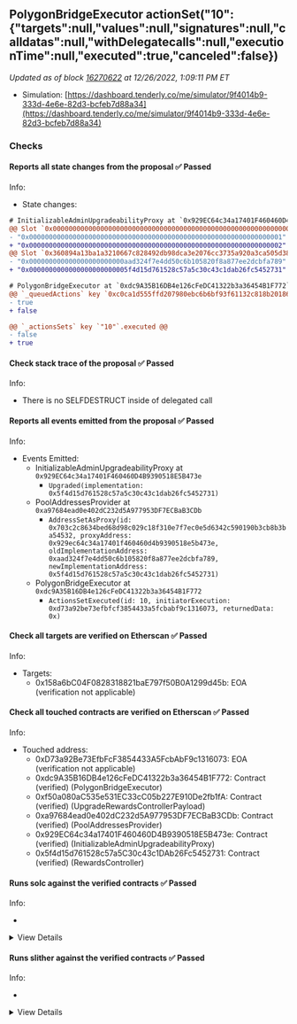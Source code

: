 ## PolygonBridgeExecutor actionSet("10": {"targets":null,"values":null,"signatures":null,"calldatas":null,"withDelegatecalls":null,"executionTime":null,"executed":true,"canceled":false})

_Updated as of block [16270622](https://etherscan.io/block/16270622) at 12/26/2022, 1:09:11 PM ET_

- Simulation: [https://dashboard.tenderly.co/me/simulator/9f4014b9-333d-4e6e-82d3-bcfeb7d88a34](https://dashboard.tenderly.co/me/simulator/9f4014b9-333d-4e6e-82d3-bcfeb7d88a34)

### Checks

#### Reports all state changes from the proposal ✅ Passed

Info:

- State changes:

```diff
# InitializableAdminUpgradeabilityProxy at `0x929EC64c34a17401F460460D4B9390518E5B473e`
@@ Slot `0x0000000000000000000000000000000000000000000000000000000000000005` @@
- "0x0000000000000000000000000000000000000000000000000000000000000001"
+ "0x0000000000000000000000000000000000000000000000000000000000000002"
@@ Slot `0x360894a13ba1a3210667c828492db98dca3e2076cc3735a920a3ca505d382bbc` @@
- "0x000000000000000000000000aad324f7e4dd50c6b105820f8a877ee2dcbfa789"
+ "0x0000000000000000000000005f4d15d761528c57a5c30c43c1dab26fc5452731"
```

```diff
# PolygonBridgeExecutor at `0xdc9A35B16DB4e126cFeDC41322b3a36454B1F772`
@@ `_queuedActions` key `0xc0ca1d555ffd207980ebc6b6bf93f61132c818b20186749cb7e849bf77ddc5ba` @@
- true
+ false

@@ `_actionsSets` key `"10"`.executed @@
- false
+ true

```

#### Check stack trace of the proposal ✅ Passed

Info:

- There is no SELFDESTRUCT inside of delegated call

#### Reports all events emitted from the proposal ✅ Passed

Info:

- Events Emitted:
  - InitializableAdminUpgradeabilityProxy at `0x929EC64c34a17401F460460D4B9390518E5B473e`
    - `Upgraded(implementation: 0x5f4d15d761528c57a5c30c43c1dab26fc5452731)`
  - PoolAddressesProvider at `0xa97684ead0e402dC232d5A977953DF7ECBaB3CDb`
    - `AddressSetAsProxy(id: 0x703c2c8634bed68d98c029c18f310e7f7ec0e5d6342c590190b3cb8b3ba54532, proxyAddress: 0x929ec64c34a17401f460460d4b9390518e5b473e, oldImplementationAddress: 0xaad324f7e4dd50c6b105820f8a877ee2dcbfa789, newImplementationAddress: 0x5f4d15d761528c57a5c30c43c1dab26fc5452731)`
  - PolygonBridgeExecutor at `0xdc9A35B16DB4e126cFeDC41322b3a36454B1F772`
    - `ActionsSetExecuted(id: 10, initiatorExecution: 0xd73a92be73efbfcf3854433a5fcbabf9c1316073, returnedData: 0x)`

#### Check all targets are verified on Etherscan ✅ Passed

Info:

- Targets:
  - 0x158a6bC04F0828318821baE797f50B0A1299d45b: EOA (verification not applicable)

#### Check all touched contracts are verified on Etherscan ✅ Passed

Info:

- Touched address:
  - 0xD73a92Be73EfbFcF3854433A5FcbAbF9c1316073: EOA (verification not applicable)
  - 0xdc9A35B16DB4e126cFeDC41322b3a36454B1F772: Contract (verified) (PolygonBridgeExecutor)
  - 0xf50a080aC535e531EC33cC05b227E910De2fb1fA: Contract (verified) (UpgradeRewardsControllerPayload)
  - 0xa97684ead0e402dC232d5A977953DF7ECBaB3CDb: Contract (verified) (PoolAddressesProvider)
  - 0x929EC64c34a17401F460460D4B9390518E5B473e: Contract (verified) (InitializableAdminUpgradeabilityProxy)
  - 0x5f4d15d761528c57a5C30c43c1DAb26Fc5452731: Contract (verified) (RewardsController)

#### Runs solc against the verified contracts ✅ Passed

Info:

-

<details>
<summary>View Details</summary>
<details>
<summary>View warnings for RewardsController at `0x5f4d15d761528c57a5C30c43c1DAb26Fc5452731`</summary>

```
INFO:CryticCompile:Source code not available, try to fetch the bytecode only
```

</details>

<details>
<summary>View warnings for InitializableAdminUpgradeabilityProxy at `0x929EC64c34a17401F460460D4B9390518E5B473e`</summary>

```
INFO:CryticCompile:Source code not available, try to fetch the bytecode only
```

</details>

<details>
<summary>View warnings for PoolAddressesProvider at `0xa97684ead0e402dC232d5A977953DF7ECBaB3CDb`</summary>

```
INFO:CryticCompile:Source code not available, try to fetch the bytecode only
```

</details>

<details>
<summary>View warnings for PolygonBridgeExecutor at `0xdc9A35B16DB4e126cFeDC41322b3a36454B1F772`</summary>

```
INFO:CryticCompile:Source code not available, try to fetch the bytecode only
```

</details>

<details>
<summary>View warnings for UpgradeRewardsControllerPayload at `0xf50a080aC535e531EC33cC05b227E910De2fb1fA`</summary>

```
INFO:CryticCompile:Source code not available, try to fetch the bytecode only
```

</details>

</details>

#### Runs slither against the verified contracts ✅ Passed

Info:

-

<details>
<summary>View Details</summary>

<details>
<summary>Slither report for RewardsController at `0x5f4d15d761528c57a5C30c43c1DAb26Fc5452731`</summary>

```
Source code not available, try to fetch the bytecode only
No contract were found in None, check the correct compilation
No contract was analyzed
0x5f4d15d761528c57a5C30c43c1DAb26Fc5452731 analyzed (0 contracts with 75 detectors), 0 result(s) found
```

</details>

<details>
<summary>Slither report for InitializableAdminUpgradeabilityProxy at `0x929EC64c34a17401F460460D4B9390518E5B473e`</summary>

```
Source code not available, try to fetch the bytecode only
No contract were found in None, check the correct compilation
No contract was analyzed
0x929EC64c34a17401F460460D4B9390518E5B473e analyzed (0 contracts with 75 detectors), 0 result(s) found
```

</details>

<details>
<summary>Slither report for PoolAddressesProvider at `0xa97684ead0e402dC232d5A977953DF7ECBaB3CDb`</summary>

```
Source code not available, try to fetch the bytecode only
No contract were found in None, check the correct compilation
No contract was analyzed
0xa97684ead0e402dC232d5A977953DF7ECBaB3CDb analyzed (0 contracts with 75 detectors), 0 result(s) found
```

</details>

<details>
<summary>Slither report for PolygonBridgeExecutor at `0xdc9A35B16DB4e126cFeDC41322b3a36454B1F772`</summary>

```
Source code not available, try to fetch the bytecode only
No contract were found in None, check the correct compilation
No contract was analyzed
0xdc9A35B16DB4e126cFeDC41322b3a36454B1F772 analyzed (0 contracts with 75 detectors), 0 result(s) found
```

</details>

<details>
<summary>Slither report for UpgradeRewardsControllerPayload at `0xf50a080aC535e531EC33cC05b227E910De2fb1fA`</summary>

```
Source code not available, try to fetch the bytecode only
No contract were found in None, check the correct compilation
No contract was analyzed
0xf50a080aC535e531EC33cC05b227E910De2fb1fA analyzed (0 contracts with 75 detectors), 0 result(s) found
```

</details>

</details>
